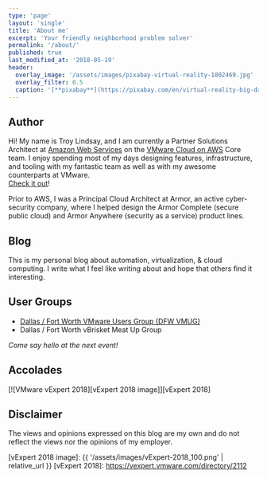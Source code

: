 ```yaml
---
type: 'page'
layout: 'single'
title: 'About me'
excerpt: 'Your friendly neighborhood problem solver'
permalink: '/about/'
published: true
last_modified_at: '2018-05-19'
header:
  overlay_image: '/assets/images/pixabay-virtual-reality-1802469.jpg'
  overlay_filter: 0.5
  caption: '[**pixabay**](https://pixabay.com/en/virtual-reality-big-data-internet-1802469/)'
---
```

## Author

Hi!  My name is Troy Lindsay, and I am currently a Partner Solutions Architect at [Amazon Web Services][AWS] on the [VMware Cloud on AWS][AWS_VMC] Core team.  I enjoy spending most of my days designing features, infrastructure, and tooling with my fantastic team as well as with my awesome counterparts at VMware. <br>[Check it out][VMC_AWS]!

Prior to AWS, I was a Principal Cloud Architect at Armor, an active cyber-security company, where I helped design the Armor Complete (secure public cloud) and Armor Anywhere (security as a service) product lines.

## Blog

This is my personal blog about automation, virtualization, & cloud computing.  I write what I feel like writing about and hope that others find it interesting.

## User Groups

* [Dallas / Fort Worth VMware Users Group (DFW VMUG)][DFW VMUG]
* Dallas / Fort Worth vBrisket Meat Up Group

*Come say hello at the next event!*

## Accolades

[![VMware vExpert 2018][vExpert 2018 image]][vExpert 2018]

## Disclaimer

The views and opinions expressed on this blog are my own and do not reflect the views nor the opinions of my employer.

[AWS]: https://aws.amazon.com/
[AWS_VMC]: https://aws.amazon.com/vmware/
[VMC_AWS]: https://cloud.vmware.com/vmc-aws
[DFW VMUG]: https://community.vmug.com/communities/localcommunityhome?CommunityKey=728ccc0f-3171-43e8-8cbc-64119afb8c90
[vExpert 2018 image]: {{ '/assets/images/vExpert-2018_100.png' | relative_url }}
[vExpert 2018]: https://vexpert.vmware.com/directory/2112
